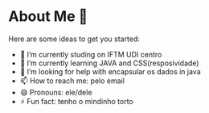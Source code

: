 # About Me 👋

Here are some ideas to get you started:

- 🔭 I’m currently studing on IFTM UDI centro
- 🌱 I’m currently learning JAVA and CSS(resposividade)
- 🤔 I’m looking for help with  encapsular os dados in java
- 📫 How to reach me: pelo email
- 😄 Pronouns: ele/dele
- ⚡ Fun fact: tenho o mindinho torto

